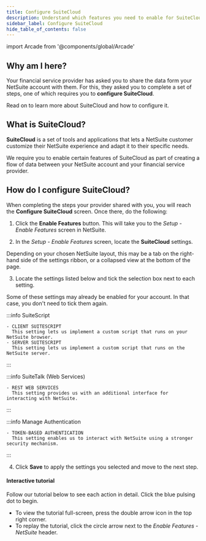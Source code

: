 ```yaml
---
title: Configure SuiteCloud
description: Understand which features you need to enable for SuiteCloud and see how it's done
sidebar_label: Configure SuiteCloud
hide_table_of_contents: false
---
```


import Arcade from '@components/global/Arcade'

## Why am I here?

Your financial service provider has asked you to share the data form your NetSuite account with them. For this, they asked you to complete a set of steps, one of which requires you to **configure SuiteCloud**. 

Read on to learn more about SuiteCloud and how to configure it.

## What is SuiteCloud?

**SuiteCloud** is a set of tools and applications that lets a NetSuite customer customize their NetSuite experience and adapt it to their specific needs. 

We require you to enable certain features of SuiteCloud as part of creating a flow of data between your NetSuite account and your financial service provider.

## How do I configure SuiteCloud?

When completing the steps your provider shared with you, you will reach the **Configure SuiteCloud** screen. Once there, do the following: 

1. Click the **Enable Features** button. This will take you to the _Setup - Enable Features_ screen in NetSuite. 

2. In the _Setup - Enable Features_ screen, locate the **SuiteCloud** settings. 

  Depending on your chosen NetSuite layout, this may be a tab on the right-hand side of the settings ribbon, or a collapsed view at the bottom of the page.

3. Locate the settings listed below and tick the selection box next to each setting. 

  Some of these settings may already be enabled for your account. In that case, you don't need to tick them again. 

  :::info SuiteScript
  
    - CLIENT SUITESCRIPT  
      This setting lets us implement a custom script that runs on your NetSuite browser.
    - SERVER SUITESCRIPT  
      This setting lets us implement a custom script that runs on the NetSuite server.

  :::

  :::info SuiteTalk (Web Services)
  
    - REST WEB SERVICES  
      This setting provides us with an additional interface for interacting with NetSuite.

  :::

  :::info Manage Authentication
  
    - TOKEN-BASED AUTHENTICATION  
      This setting enables us to interact with NetSuite using a stronger security mechanism.
  :::

4. Click **Save** to apply the settings you selected and move to the next step. 

#### Interactive tutorial

Follow our tutorial below to see each action in detail. Click the blue pulsing dot to begin. 

- To view the tutorial full-screen, press the double arrow icon in the top right corner.  
- To replay the tutorial, click the circle arrow next to the _Enable Features - NetSuite_ header.

<Arcade
  url="https://app.arcade.software/5ChtxJYRG4xv085vKYFc?embed&show_copy_link=true"
  title="Enable Features - SuiteCloud"
/>
